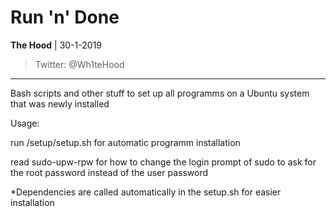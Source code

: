 # Run 'n' Done

**The Hood** | 30-1-2019

>Twitter: @Wh1teHood

---

Bash scripts and other stuff to set up all programms on a Ubuntu system that was newly installed

Usage:

run /setup/setup.sh for automatic programm installation

read sudo-upw-rpw for how to change the login prompt of sudo to ask for the root password instead of the user password



*Dependencies are called automatically in the setup.sh for easier installation

